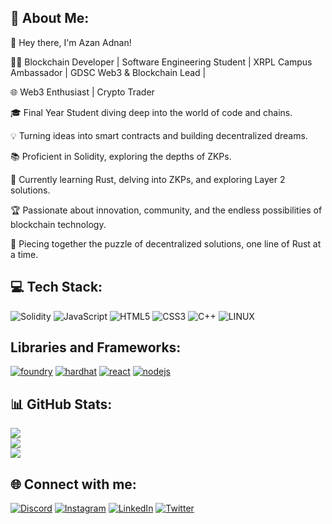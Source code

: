 ## 💫 About Me:

👋 Hey there, I'm Azan Adnan! <br>

👨‍💻 Blockchain Developer | Software Engineering Student | XRPL Campus Ambassador | GDSC Web3 & Blockchain Lead | <br>

🌐 Web3 Enthusiast | Crypto Trader <br>

🎓 Final Year Student diving deep into the world of code and chains. <br>

💡 Turning ideas into smart contracts and building decentralized dreams.<br>

📚 Proficient in Solidity, exploring the depths of ZKPs.<br>

🌱 Currently learning Rust, delving into ZKPs, and exploring Layer 2 solutions. <br>

🏆 Passionate about innovation, community, and the endless possibilities of blockchain technology. <br>

🧩 Piecing together the puzzle of decentralized solutions, one line of Rust at a time. <br>

## 💻 Tech Stack:
![Solidity](https://img.shields.io/badge/Solidity-%23363636.svg?style=for-the-badge&logo=solidity&logoColor=white) ![JavaScript](https://img.shields.io/badge/javascript-%23323330.svg?style=for-the-badge&logo=javascript&logoColor=%23F7DF1E) ![HTML5](https://img.shields.io/badge/html5-%23E34F26.svg?style=for-the-badge&logo=html5&logoColor=white) ![CSS3](https://img.shields.io/badge/css3-%231572B6.svg?style=for-the-badge&logo=css3&logoColor=white) ![C++](https://img.shields.io/badge/c++-%2300599C.svg?style=for-the-badge&logo=c%2B%2B&logoColor=white) ![LINUX](https://img.shields.io/badge/Linux-FCC624?style=for-the-badge&logo=linux&logoColor=black) 


## Libraries and Frameworks:
<p>
    <a href="https://book.getfoundry.sh/" target="_blank"><img src="https://img.shields.io/badge/Foundry-e6e6e6?style=for-the-badge&logo=foundry" alt="foundry"/></a>
    <a href="https://hardhat.org/" target="_blank"><img src="https://img.shields.io/badge/Hardhat-FFF100?style=for-the-badge&logo=hardhat" alt="hardhat"/></a>
    <a href="https://reactjs.org/" target="_blank"><img src="https://img.shields.io/badge/React-20232A?style=for-the-badge&logo=react&logoColor=61DAFB" alt="react"/></a>
   <!-- <a href="https://nextjs.org/" target="_blank"><img src="https://img.shields.io/badge/next.js-000000?style=for-the-badge&logo=nextdotjs&logoColor=white" alt="nextjs"/></a>--> 
    <a href="https://nodejs.org/" target="_blank"><img src="https://img.shields.io/badge/Node.js-339933?style=for-the-badge&logo=nodedotjs&logoColor=white" alt="nodejs"/></a>
</p>

## 📊 GitHub Stats:
![](https://github-readme-stats.vercel.app/api?username=AzanAdnan23&theme=tokyonight&hide_border=false&include_all_commits=false&count_private=false)<br/>
![](https://github-readme-streak-stats.herokuapp.com/?user=AzanAdnan23&theme=tokyonight&hide_border=false)<br/>
![](https://github-readme-stats.vercel.app/api/top-langs/?username=AzanAdnan23&theme=tokyonight&hide_border=false&include_all_commits=false&count_private=false&layout=compact)

## 🌐 Connect with me:
[![Discord](https://img.shields.io/badge/Discord-%237289DA.svg?logo=discord&logoColor=white)](https://discord.gg/0xazan) [![Instagram](https://img.shields.io/badge/Instagram-%23E4405F.svg?logo=Instagram&logoColor=white)](https://instagram.com/azan.adnan_) [![LinkedIn](https://img.shields.io/badge/LinkedIn-%230077B5.svg?logo=linkedin&logoColor=white)](https://linkedin.com/in/azanadnan) [![Twitter](https://img.shields.io/badge/Twitter-%231DA1F2.svg?logo=Twitter&logoColor=white)](https://twitter.com/0xAzan) 


<!-- Proudly created with GPRM ( https://gprm.itsvg.in ) -->
